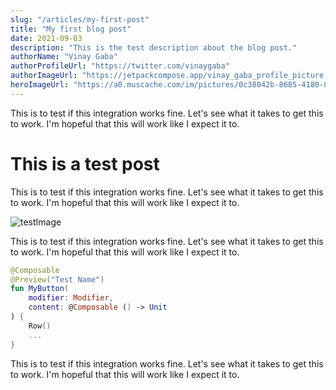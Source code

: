 ```yaml
---
slug: "/articles/my-first-post"
title: "My first blog post"
date: 2021-09-03
description: "This is the test description about the blog post."
authorName: "Vinay Gaba"
authorProfileUrl: "https://twitter.com/vinaygaba"
authorImageUrl: "https://jetpackcompose.app/vinay_gaba_profile_picture.jpeg"
heroImageUrl: "https://a0.muscache.com/im/pictures/0c38042b-8685-4180-8d9b-12a6892ac6d8.jpg?im_q=highq&im_w=720"
---
```


This is to test if this integration works fine. Let's see what it takes to get this to work. I'm hopeful that this will work like I expect it to.

# This is a test post

This is to test if this integration works fine. Let's see what it takes to get this to work. I'm hopeful that this will work like I expect it to.

![testImage](https://a0.muscache.com/im/pictures/0c38042b-8685-4180-8d9b-12a6892ac6d8.jpg?im_q=highq&im_w=720)

This is to test if this integration works fine. Let's see what it takes to get this to work. I'm hopeful that this will work like I expect it to.

```kotlin
@Composable
@Preview("Test Name")
fun MyButton(
    modifier: Modifier,
    content: @Composable () -> Unit
) {
    Row()
    ...
}
```

This is to test if this integration works fine. Let's see what it takes to get this to work. I'm hopeful that this will work like I expect it to.
